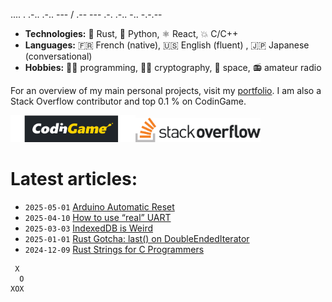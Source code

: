 .... . .-.. .-.. --- / .-- --- .-. .-.. -.. -.-.--

- **Technologies:** 🦀 Rust, 🐍 Python, ⚛ React, 💥 C/C++
- **Languages:** 🇫🇷 French (native), 🇺🇸 English (fluent) , 🇯🇵 Japanese (conversational)
- **Hobbies:** 👨‍💻 programming, 🕵🏻 cryptography, 🚀 space, 📻 amateur radio

For an overview of my main personal projects, visit my [portfolio](https://qsantos.fr/portfolio/).
I am also a Stack Overflow contributor and top 0.1 % on CodinGame.

<a href="https://www.codingame.com/profile/9f252c61454ad1a933ee71419c83cfff3871021"><!--
    --><img src="CodinGame_Logo.svg" alt="CodinGame logo" width="200" /><!--
--></a><!--
--><a href="https://stackoverflow.com/users/4457767/qsantos"><!--
    --><img src="Stack_Overflow_logo.svg" alt="Stack Overflow logo" width="200" /><!--
--></a>

# Latest articles:

- `2025-05-01` [Arduino Automatic Reset](https://qsantos.fr/2025/05/01/arduino-automatic-reset/)
- `2025-04-10` [How to use “real” UART](https://qsantos.fr/2025/04/10/how-to-use-real-uart/)
- `2025-03-03` [IndexedDB is Weird](https://qsantos.fr/2025/03/03/indexeddb-is-weird/)
- `2025-01-01` [Rust Gotcha: last() on  DoubleEndedIterator](https://qsantos.fr/2025/01/01/rust-gotcha-last-on-doubleendediterator/)
- `2024-12-09` [Rust Strings for C Programmers](https://qsantos.fr/2024/12/09/rust-strings-for-c-programmers/)

```
 X
  O
XOX
```
